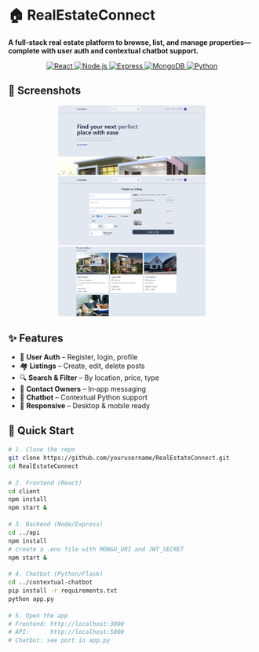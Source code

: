 # 🏠 RealEstateConnect

**A full‑stack real estate platform to browse, list, and manage properties—complete with user auth and contextual chatbot support.**

<p align="center">
  <a href="https://reactjs.org/">
    <img src="https://img.shields.io/badge/React-61DAFB?style=for-the-badge&logo=react&logoColor=black" alt="React"/>
  </a>
  <a href="https://nodejs.org/">
    <img src="https://img.shields.io/badge/Node.js-43853D?style=for-the-badge&logo=node.js&logoColor=white" alt="Node.js"/>
  </a>
  <a href="https://expressjs.com/">
    <img src="https://img.shields.io/badge/Express-000000?style=for-the-badge&logo=express&logoColor=white" alt="Express"/>
  </a>
  <a href="https://www.mongodb.com/">
    <img src="https://img.shields.io/badge/MongoDB-47A248?style=for-the-badge&logo=mongodb&logoColor=white" alt="MongoDB"/>
  </a>
  <a href="https://www.python.org/">
    <img src="https://img.shields.io/badge/Python-3776AB?style=for-the-badge&logo=python&logoColor=white" alt="Python"/>
  </a>
</p>


## 📸 Screenshots

<div align="center">
  <img src="screenshots/home.png"   alt="Home Page"       width="300"/>
  <img src="screenshots/create.png" alt="Create Listing"   width="300"/>
  <img src="screenshots/list.png"   alt="Listing Page"     width="300"/>
</div>

## ✨ Features

- 🔐 **User Auth** – Register, login, profile  
- 🏘️ **Listings** – Create, edit, delete posts  
- 🔍 **Search & Filter** – By location, price, type  
- 💬 **Contact Owners** – In‑app messaging  
- 🤖 **Chatbot** – Contextual Python support  
- 📱 **Responsive** – Desktop & mobile ready  

## 🚀 Quick Start

```bash
# 1. Clone the repo
git clone https://github.com/yourusername/RealEstateConnect.git
cd RealEstateConnect

# 2. Frontend (React)
cd client
npm install
npm start &

# 3. Backend (Node/Express)
cd ../api
npm install
# create a .env file with MONGO_URI and JWT_SECRET
npm start &

# 4. Chatbot (Python/Flask)
cd ../contextual-chatbot
pip install -r requirements.txt
python app.py

# 5. Open the app
# Frontend: http://localhost:3000
# API:      http://localhost:5000
# Chatbot: see port in app.py
